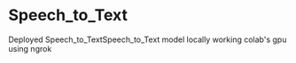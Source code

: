 # Speech_to_Text
Deployed Speech_to_TextSpeech_to_Text model locally working colab's gpu using ngrok
